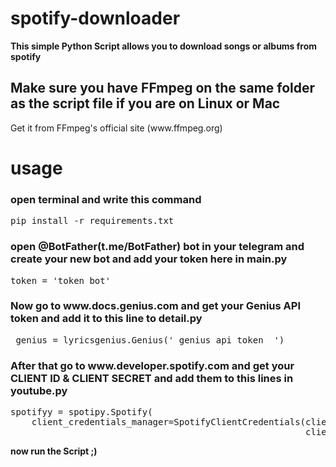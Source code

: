 # spotify-downloader

<b>This simple Python Script allows you to download songs or albums from spotify</b>

<h2>Make sure you have FFmpeg on the same folder as the script file if you are on Linux or Mac</h3>
<p>       Get it from FFmpeg's official site (www.ffmpeg.org)
   </p>    
       
<h1>usage</h1>
<h3>open terminal and write this command</h3>
<pre>pip install -r requirements.txt</pre>
<h3>open @BotFather(t.me/BotFather) bot in your telegram and create your new bot and add your token here in main.py
</h3>
<pre>token = 'token bot'</pre>
<h3>Now go to www.docs.genius.com and get your Genius API token and add it to this line to detail.py</h3>
<pre> genius = lyricsgenius.Genius(' genius api token  ') </pre>

<h3>After that go to www.developer.spotify.com and get your CLIENT ID & CLIENT SECRET and add them to this lines in youtube.py </h3>
<pre>spotifyy = spotipy.Spotify(
    client_credentials_manager=SpotifyClientCredentials(client_id='client id spotify',
                                                        client_secret='client secret spotify'))</pre>

<b>now run the Script ;)</b>
